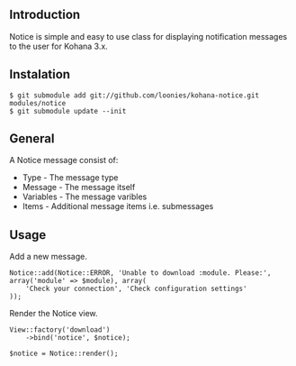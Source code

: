 ## Introduction

Notice is simple and easy to use class for displaying notification messages to the user for Kohana 3.x.

## Instalation

	$ git submodule add git://github.com/loonies/kohana-notice.git modules/notice
	$ git submodule update --init

## General

A Notice message consist of:

*  Type - The message type
*  Message - The message itself
*  Variables - The message varibles
*  Items - Additional message items i.e. submessages

## Usage

Add a new message.

	Notice::add(Notice::ERROR, 'Unable to download :module. Please:', array('module' => $module), array(
		'Check your connection', 'Check configuration settings'
	));

Render the Notice view.

	View::factory('download')
		->bind('notice', $notice);

	$notice = Notice::render();
